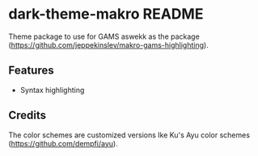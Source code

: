 # dark-theme-makro README
Theme package to use for GAMS aswekk as the package (https://github.com/jeppekinslev/makro-gams-highlighting).

## Features
- Syntax highlighting

## Credits
The color schemes are customized versions Ike Ku's Ayu color schemes (https://github.com/dempfi/ayu).
